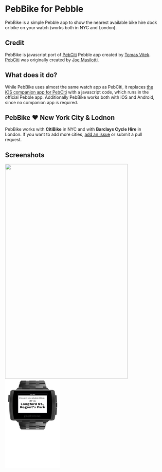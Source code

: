 # PebBike for Pebble

PebBike is a simple Pebble app to show the nearest available bike hire dock or bike on your watch (works both in NYC and London).

## Credit

PebBike is javascript port of [PebCiti](https://github.com/joemasilotti/PebCiti) Pebble app created by [Tomas Vitek](http://tomasvitek.com/). [PebCiti](https://github.com/joemasilotti/PebCiti) was originally created by [Joe Masilotti](http://masilotti.com/).

## What does it do?

While PebBike uses almost the same watch app as PebCiti, it replaces [the iOS companion app for PebCiti](https://github.com/joemasilotti/PebCiti-iOS) with a javascript code, which runs in the official Pebble app. Additionally PebBike works both with iOS and Android, since no companion app is required.

## PebBike ❤️ New York City & Lodnon 

PebBike works with **CitiBike** in NYC and with **Barclays Cycle Hire** in London. If you want to add more cities, [add an issue](https://github.com/tomasvitek/PebBike/issues) or submit a pull request.

## Screenshots

<img src="https://raw.github.com/tomasvitek/PebBike/master/screenshots/iOS.png" style="width:403px;height:706px">
<img src="https://raw.githubusercontent.com/tomasvitek/PebBike/master/screenshots/Pebble.png" style="width:181px;height:290px">
